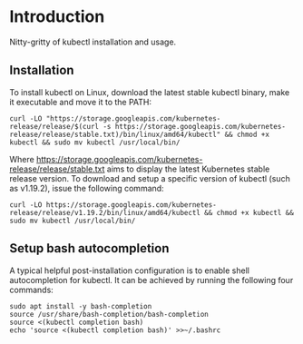 # Introduction

Nitty-gritty of kubectl installation and usage.

## Installation

To install kubectl on Linux, download the latest stable kubectl binary, make it
executable and move it to the PATH:

    curl -LO "https://storage.googleapis.com/kubernetes-release/release/$(curl -s https://storage.googleapis.com/kubernetes-release/release/stable.txt)/bin/linux/amd64/kubectl" && chmod +x kubectl && sudo mv kubectl /usr/local/bin/

Where https://storage.googleapis.com/kubernetes-release/release/stable.txt aims
to display the latest Kubernetes stable release version. To download and setup
a specific version of kubectl (such as v1.19.2), issue the following command:

    curl -LO https://storage.googleapis.com/kubernetes-release/release/v1.19.2/bin/linux/amd64/kubectl && chmod +x kubectl && sudo mv kubectl /usr/local/bin/

## Setup bash autocompletion

A typical helpful post-installation configuration is to enable shell
autocompletion for kubectl. It can be achieved by running the following four
commands:

    sudo apt install -y bash-completion
    source /usr/share/bash-completion/bash-completion
    source <(kubectl completion bash)
    echo 'source <(kubectl completion bash)' >>~/.bashrc
